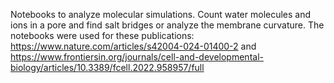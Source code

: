 Notebooks to analyze molecular simulations.
Count water molecules and ions in a pore and find salt bridges or analyze the membrane curvature.
The notebooks were used for these publications: https://www.nature.com/articles/s42004-024-01400-2 
and https://www.frontiersin.org/journals/cell-and-developmental-biology/articles/10.3389/fcell.2022.958957/full
